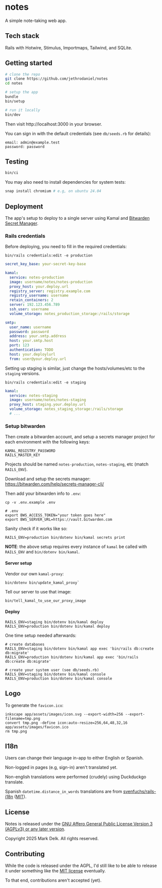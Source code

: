 # notes

A simple note-taking web app.

## Tech stack

Rails with Hotwire, Stimulus, Importmaps, Tailwind, and SQLite.

## Getting started

```sh
# clone the repo
git clone https://github.com/jethrodaniel/notes
cd notes

# setup the app
bundle
bin/setup

# run it locally
bin/dev
```

Then visit http://localhost:3000 in your browser.

You can sign in with the default credentials (see `db/seeds.rb` for details):

```
email: admin@example.test
password: password
```

## Testing

```sh
bin/ci
```

You may also need to install dependencies for system tests:

```sh
snap install chromium # e.g, on ubuntu 24.04
```

## Deployment

The app's setup to deploy to a single server using Kamal and [Bitwarden Secret Manager](https://kamal-deploy.org/docs/commands/secrets/#bitwarden-secrets-manager).

### Rails credentials

Before deploying, you need to fill in the required credentials:

```console
bin/rails credentials:edit -e production
```

```yaml
secret_key_base: your-secret-key-base

kamal:
  service: notes-production
  image: username/notes/notes-production
  proxy_host: your.deploy.url
  registry_server: registry.example.com
  registry_username: username
  retain_containers: 2
  server: 192.123.456.789
  ssh_user: username
  volume_storage: notes_production_storage:/rails/storage

smtp:
  user_name: username
  password: password
  address: your.smtp.address
  host: your.smtp.host
  port: 123
  authentication: TODO
  host: your.deploylurl
  from: user@your.deploy.url
```

Setting up staging is similar, just change the hosts/volumes/etc to the `staging` versions.

```console
bin/rails credentials:edit -e staging
```

```yaml
kamal:
  service: notes-staging
  image: username/notes/notes-staging
  proxy_host: staging.your.deploy.url
  volume_storage: notes_staging_storage:/rails/storage
  # ...
```

### Setup bitwarden

Then create a bitwarden account, and setup a secrets manager project for each environment with the following keys:

```
KAMAL_REGISTRY_PASSWORD
RAILS_MASTER_KEY
```

Projects should be named `notes-production`, `notes-staging`, etc (match `RAILS_ENV`).

Download and setup the secrets manager: https://bitwarden.com/help/secrets-manager-cli/

Then add your bitwarden info to `.env`:

```
cp -v .env.example .env
```
```
# .env
export BWS_ACCESS_TOKEN="your token goes here"
export BWS_SERVER_URL=https://vault.bitwarden.com
```

Sanity check if it works like so:

```
RAILS_ENV=production bin/dotenv bin/kamal secrets print
```

**NOTE**: the above setup requires every instance of `kamal` be called with `RAILS_ENV` and `bin/dotenv bin/kamal`.

#### Server setup

Vendor our own `kamal-proxy`:

```
bin/dotenv bin/update_kamal_proxy`
```

Tell our server to use that image:

```
bin/tell_kamal_to_use_our_proxy_image
```

#### Deploy

```
RAILS_ENV=staging bin/dotenv bin/kamal deploy
RAILS_ENV=production bin/dotenv bin/kamal deploy
```

One time setup needed afterwards:

```
# create databases
RAILS_ENV=staging bin/dotenv bin/kamal app exec 'bin/rails db:create db:migrate'
RAILS_ENV=production bin/dotenv bin/kamal app exec 'bin/rails db:create db:migrate'

# create your system user (see db/seeds.rb)
RAILS_ENV=staging bin/dotenv bin/kamal console
RAILS_ENV=production bin/dotenv bin/kamal console
```

## Logo

To generate the `favicon.ico`:

```
inkscape app/assets/images/icon.svg --export-width=256 --export-filename=tmp.png
convert tmp.png -define icon:auto-resize=256,64,48,32,16 app/assets/images/favicon.ico
rm tmp.png
```

## I18n

Users can change their language in-app to either English or Spanish.

Non-logged in pages (e.g, sign-in) aren't translated yet.

Non-english translations were performed (crudely) using Duckduckgo translate.

Spanish `datetime.distance_in_words` translations are from [svenfuchs/rails-i18n](https://github.com/svenfuchs/rails-i18n/blob/16ed6762fb666e91251e350572fadbea68c68359/rails/locale/es.yml#L63C1-L101C31) ([MIT](https://github.com/svenfuchs/rails-i18n/blob/16ed6762fb666e91251e350572fadbea68c68359/MIT-LICENSE.txt)).

## License

Notes is released under the [GNU Affero General Public License Version 3 (AGPLv3) or any later version](https://spdx.org/licenses/AGPL-3.0-or-later.html).

Copyright 2025 Mark Delk. All rights reserved.

## Contributing

While the code is released under the AGPL, I'd still like to be able to release it under something like the [MIT license](https://spdx.org/licenses/MIT.html) eventually.

To that end, contributions aren't accepted (yet).
